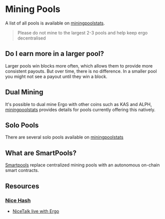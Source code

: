 # Mining Pools

A list of all pools is available on [miningpoolstats](miningpoolstats.stream/ergo). 

> Please do not mine to the largest 2-3 pools and help keep ergo decentralised 


## Do I earn more in a larger pool?

Larger pools win blocks more often, which allows them to provide more consistent payouts. But over time, there is no difference. In a smaller pool you might not see a payout until they win a block. 

## Dual Mining

It's possible to dual mine Ergo with other coins such as KAS and ALPH, [miningpoolstats](miningpoolstats.stream/ergo) provides details for pools currently offering this natively. 

## Solo Pools

There are several solo pools available on [miningpoolstats](miningpoolstats.stream/ergo)

## What are SmartPools? 

[Smartpools](smartpools.md) replace centralized mining pools with an autonomous on-chain smart contracts. 

## Resources


### [Nice Hash](https://www.nicehash.com/) 
- [NiceTalk live with Ergo](https://www.nicehash.com/blog/post/join-us-live-with-ergo-on-nice-talk-on-the-29th)

